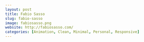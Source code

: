 ```yaml
---
layout: post
title: Fabio Sasso
slug: fabio-sasso
image: fabiosasso.png
website: http://fabiosasso.com/
categories: [Animation, Clean, Minimal, Personal, Responsive]
---
```

